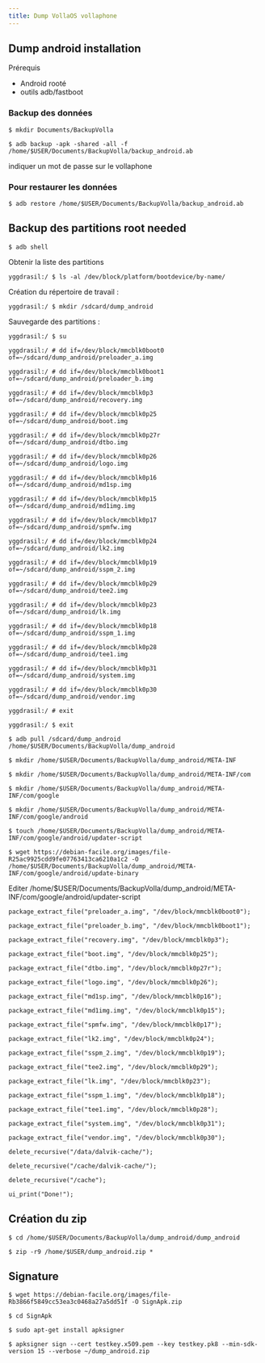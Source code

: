 ```yaml
---
title: Dump VollaOS vollaphone
---
```

## Dump android installation

Prérequis 
- Android rooté
- outils adb/fastboot

### Backup des données

`$ mkdir Documents/BackupVolla`

`$ adb backup -apk -shared -all -f /home/$USER/Documents/BackupVolla/backup_android.ab`

indiquer un mot de passe sur le vollaphone

### Pour restaurer les données 
`$ adb restore /home/$USER/Documents/BackupVolla/backup_android.ab`

## Backup des partitions root needed

`$ adb shell`

Obtenir la liste des partitions

`yggdrasil:/ $ ls -al /dev/block/platform/bootdevice/by-name/`

Création du répertoire de travail :

`yggdrasil:/ $ mkdir /sdcard/dump_android`

Sauvegarde des partitions :

```
yggdrasil:/ $ su

yggdrasil:/ # dd if=/dev/block/mmcblk0boot0 of=~/sdcard/dump_android/preloader_a.img

yggdrasil:/ # dd if=/dev/block/mmcblk0boot1 of=~/sdcard/dump_android/preloader_b.img

yggdrasil:/ # dd if=/dev/block/mmcblk0p3 of=~/sdcard/dump_android/recovery.img

yggdrasil:/ # dd if=/dev/block/mmcblk0p25 of=~/sdcard/dump_android/boot.img

yggdrasil:/ # dd if=/dev/block/mmcblk0p27r of=~/sdcard/dump_android/dtbo.img

yggdrasil:/ # dd if=/dev/block/mmcblk0p26 of=~/sdcard/dump_android/logo.img

yggdrasil:/ # dd if=/dev/block/mmcblk0p16 of=~/sdcard/dump_android/md1sp.img

yggdrasil:/ # dd if=/dev/block/mmcblk0p15 of=~/sdcard/dump_android/md1img.img

yggdrasil:/ # dd if=/dev/block/mmcblk0p17 of=~/sdcard/dump_android/spmfw.img

yggdrasil:/ # dd if=/dev/block/mmcblk0p24 of=~/sdcard/dump_android/lk2.img

yggdrasil:/ # dd if=/dev/block/mmcblk0p19 of=~/sdcard/dump_android/sspm_2.img

yggdrasil:/ # dd if=/dev/block/mmcblk0p29 of=~/sdcard/dump_android/tee2.img

yggdrasil:/ # dd if=/dev/block/mmcblk0p23 of=~/sdcard/dump_android/lk.img

yggdrasil:/ # dd if=/dev/block/mmcblk0p18 of=~/sdcard/dump_android/sspm_1.img

yggdrasil:/ # dd if=/dev/block/mmcblk0p28 of=~/sdcard/dump_android/tee1.img

yggdrasil:/ # dd if=/dev/block/mmcblk0p31 of=~/sdcard/dump_android/system.img

yggdrasil:/ # dd if=/dev/block/mmcblk0p30 of=~/sdcard/dump_android/vendor.img

yggdrasil:/ # exit

yggdrasil:/ $ exit

$ adb pull /sdcard/dump_android /home/$USER/Documents/BackupVolla/dump_android

$ mkdir /home/$USER/Documents/BackupVolla/dump_android/META-INF

$ mkdir /home/$USER/Documents/BackupVolla/dump_android/META-INF/com

$ mkdir /home/$USER/Documents/BackupVolla/dump_android/META-INF/com/google

$ mkdir /home/$USER/Documents/BackupVolla/dump_android/META-INF/com/google/android

$ touch /home/$USER/Documents/BackupVolla/dump_android/META-INF/com/google/android/updater-script

$ wget https://debian-facile.org/images/file-R25ac9925cdd9fe07763413ca6210a1c2 -O /home/$USER/Documents/BackupVolla/dump_android/META-INF/com/google/android/update-binary
```

Editer /home/$USER/Documents/BackupVolla/dump_android/META-INF/com/google/android/updater-script

```
package_extract_file("preloader_a.img", "/dev/block/mmcblk0boot0");

package_extract_file("preloader_b.img", "/dev/block/mmcblk0boot1");

package_extract_file("recovery.img", "/dev/block/mmcblk0p3");

package_extract_file("boot.img", "/dev/block/mmcblk0p25");

package_extract_file("dtbo.img", "/dev/block/mmcblk0p27r");

package_extract_file("logo.img", "/dev/block/mmcblk0p26");

package_extract_file("md1sp.img", "/dev/block/mmcblk0p16");

package_extract_file("md1img.img", "/dev/block/mmcblk0p15");

package_extract_file("spmfw.img", "/dev/block/mmcblk0p17");

package_extract_file("lk2.img", "/dev/block/mmcblk0p24");

package_extract_file("sspm_2.img", "/dev/block/mmcblk0p19");

package_extract_file("tee2.img", "/dev/block/mmcblk0p29");

package_extract_file("lk.img", "/dev/block/mmcblk0p23");

package_extract_file("sspm_1.img", "/dev/block/mmcblk0p18");

package_extract_file("tee1.img", "/dev/block/mmcblk0p28");

package_extract_file("system.img", "/dev/block/mmcblk0p31");

package_extract_file("vendor.img", "/dev/block/mmcblk0p30");

delete_recursive("/data/dalvik-cache/");

delete_recursive("/cache/dalvik-cache/");

delete_recursive("/cache");

ui_print("Done!");
```

## Création du zip

```
$ cd /home/$USER/Documents/BackupVolla/dump_android/dump_android

$ zip -r9 /home/$USER/dump_android.zip *
```

## Signature

```
$ wget https://debian-facile.org/images/file-Rb3866f5849cc53ea3c0468a27a5dd51f -O SignApk.zip

$ cd SignApk

$ sudo apt-get install apksigner

$ apksigner sign --cert testkey.x509.pem --key testkey.pk8 --min-sdk-version 15 --verbose ~/dump_android.zip 
```